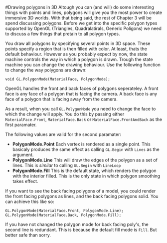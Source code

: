 #Drawing polygons in 3D
Altough you can (and will) do some interesting things with points and lines, polygons will give you the most power to create immersive 3D worlds. With that being said, the rest of Chapter 3 will be spend discussing polygons. Before we get into the specific polygon types supported by OpenGL (Triangles, Quadralatirals, Generic Poligons) we need to discuss a few things that pretain to all polygon types.

You draw all polygons by specifying several points in 3D space. These points specify a region that is then filled with color. At least, thats the default behaviour. However as you probably expect by now, the state machine controls the way in which a polygon is drawn. Trough the state machine you can change the drawing behaviour. Use the following function to change the way polygons are drawn:

```
void GL.PolygonMode(MaterialFace, PolygonMode);
```

OpenGL handles the front and back faces of polygons seperateley. A front face is any face of a polygon that is facing the camera. A back face is any face of a polygon that is facing away from the camera. 

As a result, when you call ```GL.PolygonMode``` you need to change the face to which the change will apply. You do this by passing either ```MaterialFace.Front```, ```MaterialFace.Back``` or ```MaterialFace.FrontAndBack``` as the first paramater.

The following values are valid for the second paramater:

* __PolygonMode.Point__ Each vertex is rendered as a single point. This basicaly produces the same effect as calling ```GL.Begin``` with ```Lines``` as the argument.
* __PolygonMode.Line__ This will draw the edges of the polygon as a set of lines. This is _similar_ to calling ```GL.Begin``` with ```LineLoop```
* __PolygonMode.Fill__ This is the default state, which renders the polygon with the interior filled.  This is the only state in which polygon smoothing takes effect.

If you want to see the back facing polygons of a model, you could render the front facing polygons as lines, and the back facing polygons solid. You can achieve this like so:

```
GL.PolygonMode(MaterialFace.Front, PolygonMode.Line);
GL.PolygonMode(MaterialFace.Back, PolygonMode.Fill);
```

If you have not changed the polygon mode for back facing poly's, the second line is redundant. This is because the default fill mode is ```Fill```. But better safe than sorry.

